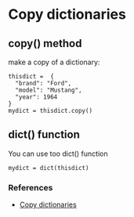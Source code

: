 # Copy dictionaries

## copy() method
make a copy of a dictionary:
```
thisdict =	{
  "brand": "Ford",
  "model": "Mustang",
  "year": 1964
}
mydict = thisdict.copy()
```

## dict() function
You can use too dict() function
```
mydict = dict(thisdict)
```

### References
- [Copy dictionaries](https://www.w3schools.com/python/python_dictionaries_copy.asp)
